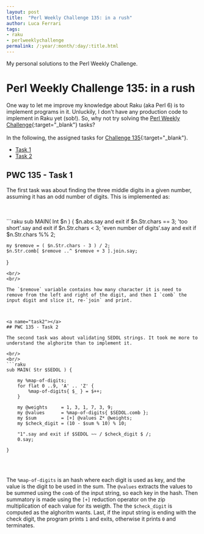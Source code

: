 ```yaml
---
layout: post
title:  "Perl Weekly Challenge 135: in a rush"
author: Luca Ferrari
tags:
- raku
- perlweeklychallenge
permalink: /:year/:month/:day/:title.html
---
```

My personal solutions to the Perl Weekly Challenge.

# Perl Weekly Challenge 135: in a rush

One way to let me improve my knowledge about Raku (aka Perl 6) is to implement programs in it.
Unluckily, I don't have any production code to implement in Raku yet (sob!).
So, why not try solving the [Perl Weekly Challenge](https://perlweeklychallenge.org/){:target="_blank"} tasks?
<br/>
<br/>
In the following, the assigned tasks for [Challenge 135](https://perlweeklychallenge.org/blog/perl-weekly-challenge-0135/){:target="_blank"}.
<br/>
- [Task 1](#task1)
- [Task 2](#task2)



<a name="task1"></a>
## PWC 135 - Task 1

The first task was about finding the three middle digits in a given number, assuming it has an odd number of digits. This is implemented as:

<br/>
<br/>
```raku
sub MAIN( Int $n ) {
    $n.abs.say and exit if $n.Str.chars == 3;
    'too short'.say and exit if $n.Str.chars < 3;
    'even number of digits'.say and exit if $n.Str.chars %% 2;

    my $remove = ( $n.Str.chars - 3 ) / 2;
    $n.Str.comb[ $remove ..^ $remove + 3 ].join.say;

}

```
<br/>
<br/>

The `$remove` variable contains how many character it is need to remove from the left and right of the digit, and then I `comb` the input digit and slice it, re-`join` and print.



<a name="task2"></a>
## PWC 135 - Task 2

The second task was about validating SEDOL strings. It took me more to understand the alghoritm than to implement it.

<br/>
<br/>
```raku
sub MAIN( Str $SEDOL ) {

    my %map-of-digits;
    for flat 0 ..9, 'A' .. 'Z' {
        %map-of-digits{ $_ } = $++;
    }

    my @weights     = 1, 3, 1, 7, 3, 9;
    my @values      = %map-of-digits{ $SEDOL.comb };
    my $sum         = [+] @values Z* @weights;
    my $check_digit = (10 - $sum % 10) % 10;

    "1".say and exit if $SEDOL ~~ / $check_digit $ /;
    0.say;

}

```
<br/>
<br/>

The `%map-of-digits` is an hash where each digit is used as key, and the value is the digit to be used in the sum. The `@values` extracts the values to be summed using the `comb` of the input string, so each key in the hash.
Then summatory is made using the `[+]` reduction operator on the zip multiplication of each value for its weigth.
The the `$check_digit` is computed as the alghoritm wants. Last, if the input string is ending with the check digit, the program prints `1` and exits, otherwise it prints `0` and terminates.
